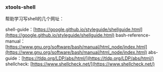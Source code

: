 ### xtools-shell

帮助学习写shell的几个网址：

shell-guide：[https://google.github.io/styleguide/shellguide.html](https://google.github.io/styleguide/shellguide.html)
bash-reference-manual：[https://www.gnu.org/software/bash/manual/html_node/index.html](https://www.gnu.org/software/bash/manual/html_node/index.html)
abs-guide：[https://tldp.org/LDP/abs/html/](https://tldp.org/LDP/abs/html/)
shellcheck: [https://www.shellcheck.net/](https://www.shellcheck.net/)

